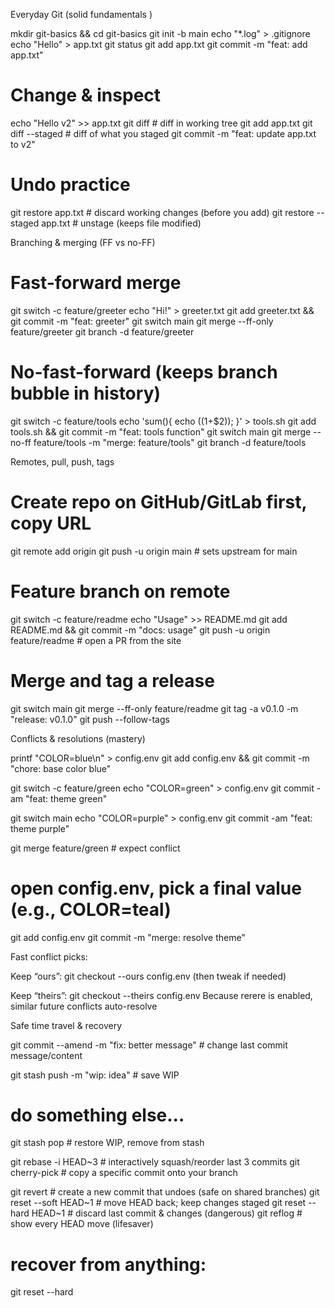 Everyday Git (solid fundamentals ) 

mkdir git-basics && cd git-basics
git init -b main
echo "*.log" > .gitignore
echo "Hello" > app.txt
git status
git add app.txt
git commit -m "feat: add app.txt"

# Change & inspect
echo "Hello v2" >> app.txt
git diff                    # diff in working tree
git add app.txt
git diff --staged           # diff of what you staged
git commit -m "feat: update app.txt to v2"

# Undo practice
git restore app.txt                 # discard working changes (before you add)
git restore --staged app.txt        # unstage (keeps file modified)


Branching & merging (FF vs no-FF)

# Fast-forward merge
git switch -c feature/greeter
echo "Hi!" > greeter.txt
git add greeter.txt && git commit -m "feat: greeter"
git switch main
git merge --ff-only feature/greeter
git branch -d feature/greeter

# No-fast-forward (keeps branch bubble in history)
git switch -c feature/tools
echo 'sum(){ echo $(($1+$2)); }' > tools.sh
git add tools.sh && git commit -m "feat: tools function"
git switch main
git merge --no-ff feature/tools -m "merge: feature/tools"
git branch -d feature/tools


Remotes, pull, push, tags

# Create repo on GitHub/GitLab first, copy URL
git remote add origin <origin-url>
git push -u origin main               # sets upstream for main

# Feature branch on remote
git switch -c feature/readme
echo "Usage" >> README.md
git add README.md && git commit -m "docs: usage"
git push -u origin feature/readme     # open a PR from the site

# Merge and tag a release
git switch main
git merge --ff-only feature/readme
git tag -a v0.1.0 -m "release: v0.1.0"
git push --follow-tags


Conflicts & resolutions (mastery) 

printf "COLOR=blue\n" > config.env
git add config.env && git commit -m "chore: base color blue"

git switch -c feature/green
echo "COLOR=green" > config.env
git commit -am "feat: theme green"

git switch main
echo "COLOR=purple" > config.env
git commit -am "feat: theme purple"

git merge feature/green        # expect conflict
# open config.env, pick a final value (e.g., COLOR=teal)
git add config.env
git commit -m "merge: resolve theme"

Fast conflict picks:

Keep “ours”: git checkout --ours config.env (then tweak if needed)

Keep “theirs”: git checkout --theirs config.env
Because rerere is enabled, similar future conflicts auto-resolve

Safe time travel & recovery

git commit --amend -m "fix: better message"   # change last commit message/content

git stash push -m "wip: idea"                  # save WIP
# do something else…
git stash pop                                  # restore WIP, remove from stash

git rebase -i HEAD~3   # interactively squash/reorder last 3 commits
git cherry-pick <sha>  # copy a specific commit onto your branch

git revert <sha>       # create a new commit that undoes <sha> (safe on shared branches)
git reset --soft HEAD~1   # move HEAD back; keep changes staged
git reset --hard HEAD~1   # discard last commit & changes (dangerous)
git reflog                 # show every HEAD move (lifesaver)
# recover from anything:
git reset --hard <good-sha-from-reflog>
